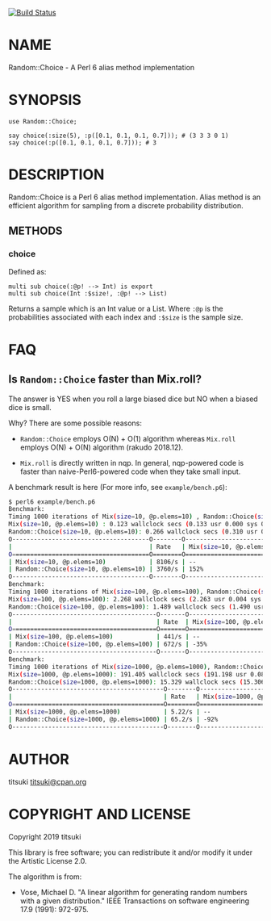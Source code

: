 [![Build Status](https://travis-ci.org/titsuki/p6-Random-Choice.svg?branch=master)](https://travis-ci.org/titsuki/p6-Random-Choice)

NAME
====

Random::Choice - A Perl 6 alias method implementation

SYNOPSIS
========

```perl6
use Random::Choice;

say choice(:size(5), :p([0.1, 0.1, 0.1, 0.7])); # (3 3 3 0 1)
say choice(:p([0.1, 0.1, 0.1, 0.7])); # 3
```

DESCRIPTION
===========

Random::Choice is a Perl 6 alias method implementation. Alias method is an efficient algorithm for sampling from a discrete probability distribution.

METHODS
-------

### choice

Defined as:

    multi sub choice(:@p! --> Int) is export
    multi sub choice(Int :$size!, :@p! --> List)

Returns a sample which is an Int value or a List. Where `:@p` is the probabilities associated with each index and `:$size` is the sample size.

FAQ
===

Is `Random::Choice` faster than Mix.roll?
-----------------------------------------

The answer is YES when you roll a large biased dice but NO when a biased dice is small.

Why? There are some possible reasons:

  * `Random::Choice` employs O(N) + O(1) algorithm whereas `Mix.roll` employs O(N) + O(N) algorithm (rakudo 2018.12).

  * `Mix.roll` is directly written in nqp. In general, nqp-powered code is faster than naive-Perl6-powered code when they take small input.

A benchmark result is here (For more info, see `example/bench.p6`):

```bash
$ perl6 example/bench.p6 
Benchmark: 
Timing 1000 iterations of Mix(size=10, @p.elems=10) , Random::Choice(size=10, @p.elems=10)...
Mix(size=10, @p.elems=10) : 0.123 wallclock secs (0.133 usr 0.000 sys 0.133 cpu) @ 8106.224/s (n=1000)
Random::Choice(size=10, @p.elems=10): 0.266 wallclock secs (0.310 usr 0.000 sys 0.310 cpu) @ 3760.148/s (n=1000)
O--------------------------------------O--------O----------------------------O--------------------------------------O
|                                      | Rate   | Mix(size=10, @p.elems=10)  | Random::Choice(size=10, @p.elems=10) |
O======================================O========O============================O======================================O
| Mix(size=10, @p.elems=10)            | 8106/s | --                         | -60%                                 |
| Random::Choice(size=10, @p.elems=10) | 3760/s | 152%                       | --                                   |
O--------------------------------------O--------O----------------------------O--------------------------------------O
Benchmark: 
Timing 1000 iterations of Mix(size=100, @p.elems=100), Random::Choice(size=100, @p.elems=100)...
Mix(size=100, @p.elems=100): 2.268 wallclock secs (2.263 usr 0.004 sys 2.266 cpu) @ 440.899/s (n=1000)
Random::Choice(size=100, @p.elems=100): 1.489 wallclock secs (1.490 usr 0.007 sys 1.497 cpu) @ 671.669/s (n=1000)
O----------------------------------------O-------O-----------------------------O----------------------------------------O
|                                        | Rate  | Mix(size=100, @p.elems=100) | Random::Choice(size=100, @p.elems=100) |
O========================================O=======O=============================O========================================O
| Mix(size=100, @p.elems=100)            | 441/s | --                          | 53%                                    |
| Random::Choice(size=100, @p.elems=100) | 672/s | -35%                        | --                                     |
O----------------------------------------O-------O-----------------------------O----------------------------------------O
Benchmark: 
Timing 1000 iterations of Mix(size=1000, @p.elems=1000), Random::Choice(size=1000, @p.elems=1000)...
Mix(size=1000, @p.elems=1000): 191.405 wallclock secs (191.198 usr 0.084 sys 191.281 cpu) @ 5.225/s (n=1000)
Random::Choice(size=1000, @p.elems=1000): 15.329 wallclock secs (15.306 usr 0.012 sys 15.318 cpu) @ 65.237/s (n=1000)
O------------------------------------------O--------O-------------------------------O------------------------------------------O
|                                          | Rate   | Mix(size=1000, @p.elems=1000) | Random::Choice(size=1000, @p.elems=1000) |
O==========================================O========O===============================O==========================================O
| Mix(size=1000, @p.elems=1000)            | 5.22/s | --                            | 1151%                                    |
| Random::Choice(size=1000, @p.elems=1000) | 65.2/s | -92%                          | --                                       |
O------------------------------------------O--------O-------------------------------O------------------------------------------O
```

AUTHOR
======

titsuki <titsuki@cpan.org>

COPYRIGHT AND LICENSE
=====================

Copyright 2019 titsuki

This library is free software; you can redistribute it and/or modify it under the Artistic License 2.0.

The algorithm is from:

  * Vose, Michael D. "A linear algorithm for generating random numbers with a given distribution." IEEE Transactions on software engineering 17.9 (1991): 972-975.

